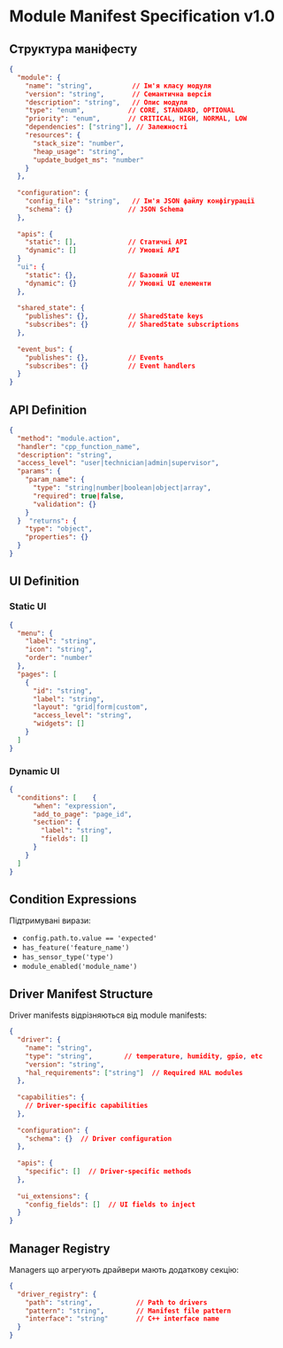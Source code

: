 # Module Manifest Specification v1.0

## Структура маніфесту

```json
{
  "module": {
    "name": "string",          // Ім'я класу модуля
    "version": "string",       // Семантична версія
    "description": "string",   // Опис модуля
    "type": "enum",           // CORE, STANDARD, OPTIONAL
    "priority": "enum",       // CRITICAL, HIGH, NORMAL, LOW
    "dependencies": ["string"], // Залежності
    "resources": {
      "stack_size": "number",
      "heap_usage": "string",
      "update_budget_ms": "number"
    }
  },
  
  "configuration": {
    "config_file": "string",   // Ім'я JSON файлу конфігурації
    "schema": {}              // JSON Schema
  },
  
  "apis": {
    "static": [],             // Статичні API
    "dynamic": []             // Умовні API
  }  
  "ui": {
    "static": {},             // Базовий UI
    "dynamic": {}             // Умовні UI елементи
  },
  
  "shared_state": {
    "publishes": {},          // SharedState keys
    "subscribes": {}          // SharedState subscriptions
  },
  
  "event_bus": {
    "publishes": {},          // Events
    "subscribes": {}          // Event handlers
  }
}
```

## API Definition

```json
{
  "method": "module.action",
  "handler": "cpp_function_name",
  "description": "string",
  "access_level": "user|technician|admin|supervisor",
  "params": {
    "param_name": {
      "type": "string|number|boolean|object|array",
      "required": true|false,
      "validation": {}
    }
  }  "returns": {
    "type": "object",
    "properties": {}
  }
}
```

## UI Definition

### Static UI
```json
{
  "menu": {
    "label": "string",
    "icon": "string",
    "order": "number"
  },
  "pages": [
    {
      "id": "string",
      "label": "string",
      "layout": "grid|form|custom",
      "access_level": "string",
      "widgets": []
    }
  ]
}
```

### Dynamic UI
```json
{
  "conditions": [    {
      "when": "expression",
      "add_to_page": "page_id",
      "section": {
        "label": "string",
        "fields": []
      }
    }
  ]
}
```

## Condition Expressions

Підтримувані вирази:
- `config.path.to.value == 'expected'`
- `has_feature('feature_name')`
- `has_sensor_type('type')`
- `module_enabled('module_name')`

## Driver Manifest Structure

Driver manifests відрізняються від module manifests:

```json
{
  "driver": {
    "name": "string",
    "type": "string",        // temperature, humidity, gpio, etc
    "version": "string",
    "hal_requirements": ["string"]  // Required HAL modules
  },
  
  "capabilities": {
    // Driver-specific capabilities
  },
  
  "configuration": {
    "schema": {}  // Driver configuration
  },
  
  "apis": {
    "specific": []  // Driver-specific methods
  },
  
  "ui_extensions": {
    "config_fields": []  // UI fields to inject
  }
}
```

## Manager Registry

Managers що агрегують драйвери мають додаткову секцію:

```json
{
  "driver_registry": {
    "path": "string",           // Path to drivers
    "pattern": "string",        // Manifest file pattern
    "interface": "string"       // C++ interface name
  }
}
```